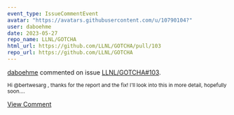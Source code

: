 ```yaml
---
event_type: IssueCommentEvent
avatar: "https://avatars.githubusercontent.com/u/10790104?"
user: daboehme
date: 2023-05-27
repo_name: LLNL/GOTCHA
html_url: https://github.com/LLNL/GOTCHA/pull/103
repo_url: https://github.com/LLNL/GOTCHA
---
```


<a href='https://github.com/daboehme' target='_blank'>daboehme</a> commented on issue <a href='https://github.com/LLNL/GOTCHA/pull/103' target='_blank'>LLNL/GOTCHA#103</a>.

<small>Hi @bertwesarg , thanks for the report and the fix! I'll look into this in more detail, hopefully soon....</small>

<a href='https://github.com/LLNL/GOTCHA/pull/103' target='_blank'>View Comment</a>
